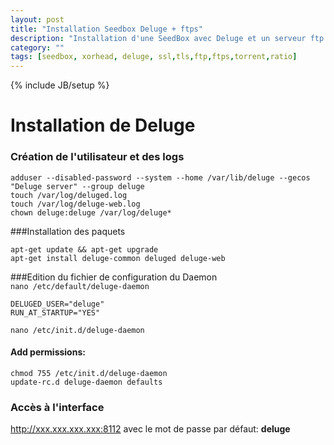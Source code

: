 ```yaml
---
layout: post
title: "Installation Seedbox Deluge + ftps"
description: "Installation d'une SeedBox avec Deluge et un serveur ftp avec ssl/tls"
category: ""
tags: [seedbox, xorhead, deluge, ssl,tls,ftp,ftps,torrent,ratio]
---
```

{% include JB/setup %}

# Installation de Deluge

### Création de l'utilisateur et des logs

    adduser --disabled-password --system --home /var/lib/deluge --gecos "Deluge server" --group deluge
    touch /var/log/deluged.log
    touch /var/log/deluge-web.log
    chown deluge:deluge /var/log/deluge*

###Installation des paquets

    apt-get update && apt-get upgrade  
    apt-get install deluge-common deluged deluge-web  

###Edition du fichier de configuration du Daemon  
`nano /etc/default/deluge-daemon`  

    DELUGED_USER="deluge"  
    RUN_AT_STARTUP="YES"  

`nano /etc/init.d/deluge-daemon`
#### Add permissions:

    chmod 755 /etc/init.d/deluge-daemon  
    update-rc.d deluge-daemon defaults  

### Accès à l'interface  
http://xxx.xxx.xxx.xxx:8112 avec le mot de passe par défaut: **deluge**  

